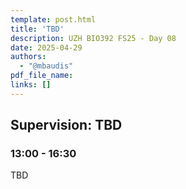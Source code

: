 ```yaml
---
template: post.html
title: 'TBD'
description: UZH BIO392 FS25 - Day 08
date: 2025-04-29
authors:
  - "@mbaudis"
pdf_file_name: 
links: []
---
```


## Supervision: TBD
### 13:00 - 16:30

TBD

<!--more-->

